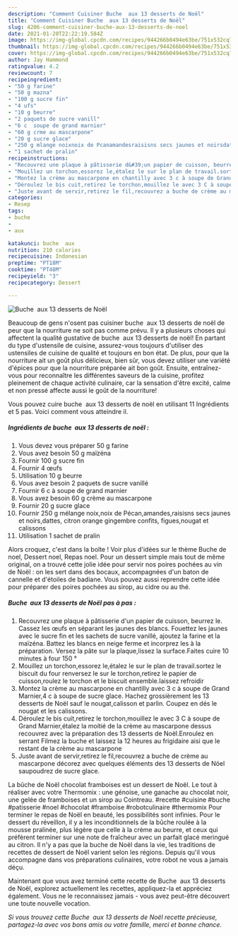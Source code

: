 ```yaml
---
description: "Comment Cuisiner Buche  aux 13 desserts de Noël"
title: "Comment Cuisiner Buche  aux 13 desserts de Noël"
slug: 4206-comment-cuisiner-buche-aux-13-desserts-de-noel
date: 2021-01-20T22:22:19.584Z
image: https://img-global.cpcdn.com/recipes/944266b0494e63be/751x532cq70/buche-aux-13-desserts-de-noel-photo-principale-de-la-recette.jpg
thumbnail: https://img-global.cpcdn.com/recipes/944266b0494e63be/751x532cq70/buche-aux-13-desserts-de-noel-photo-principale-de-la-recette.jpg
cover: https://img-global.cpcdn.com/recipes/944266b0494e63be/751x532cq70/buche-aux-13-desserts-de-noel-photo-principale-de-la-recette.jpg
author: Jay Hammond
ratingvalue: 4.2
reviewcount: 7
recipeingredient:
- "50 g farine"
- "50 g mazna"
- "100 g sucre fin"
- "4 ufs"
- "10 g beurre"
- "2 paquets de sucre vanill"
- "6 c  soupe de grand marnier"
- "60 g crme au mascarpone"
- "20 g sucre glace"
- "250 g mlange noixnoix de Pcanamandesraisisns secs jaunes et noirsdattes citron orange gingembre confits figuesnougat et calissons"
- "1 sachet de pralin"
recipeinstructions:
- "Recouvrez une plaque à pâtisserie d&#39;un papier de cuisson, beurrez le. Cassez les œufs en séparant les jaunes des blancs. Fouettez les jaunes avec le sucre fin et les sachets de sucre vanillé, ajoutez la farine et la maïzéna. Battez les blancs en neige ferme et incorprez les à la préparation. Versez la pâte sur la plaque,lissez la surface.Faites cuire 10 minutes à four 150 °"
- "Mouillez un torchon,essorez le,étalez le sur le plan de travail.sortez le biscuit du four renversez le sur le torchon,retirez le papier de cuisson,roulez le torchon et le biscuit ensemble.laissez refroidir"
- "Montez la crème au mascarpone en chantilly avec 3 c à soupe de Grand Marnier,4 c à soupe de sucre glace. Hachez grossièrement les 13 desserts de Noël sauf le nougat,calisson et parlin. Coupez en dés le nougat et les calissons."
- "Déroulez le bis cuit,retirez le torchon,mouillez le avec 3 C à soupe de Grand Marnier,étalez la moitié de la crème au mascarpone dessus recouvrez avec la préparation des 13 desserts de Noël.Enroulez en serrant Filmez la buche et laissez la 12 heures au frigidaire aisi que le restant de la crème au mascarpone"
- "Juste avant de servir,retirez le fil,recouvrez a buche de crème au mascarpone décorez avec quelques éléments des 13 desserts de Nöel saupoudrez de sucre glace."
categories:
- Resep
tags:
- buche
- 
- aux

katakunci: buche  aux 
nutrition: 210 calories
recipecuisine: Indonesian
preptime: "PT18M"
cooktime: "PT48M"
recipeyield: "3"
recipecategory: Dessert

---
```



![Buche  aux 13 desserts de Noël](https://img-global.cpcdn.com/recipes/944266b0494e63be/751x532cq70/buche-aux-13-desserts-de-noel-photo-principale-de-la-recette.jpg)

Beaucoup de gens n'osent pas cuisiner buche  aux 13 desserts de noël de peur que la nourriture ne soit pas comme prévu. Il y a plusieurs choses qui affectent la qualité gustative de buche  aux 13 desserts de noël! En partant du type d'ustensile de cuisine, assurez-vous toujours d'utiliser des ustensiles de cuisine de qualité et toujours en bon état. De plus, pour que la nourriture ait un goût plus délicieux, bien sûr, vous devez utiliser une variété d'épices pour que la nourriture préparée ait bon goût. Ensuite, entraînez-vous pour reconnaître les différentes saveurs de la cuisine, profitez pleinement de chaque activité culinaire, car la sensation d'être excité, calme et non pressé affecte aussi le goût de la nourriture!

<!--inarticleads1-->

Vous pouvez cuire buche  aux 13 desserts de noël en utilisant 11 Ingrédients et 5 pas. Voici comment vous atteindre il.

##### Ingrédients de buche  aux 13 desserts de noël :

1. Vous devez vous préparer 50 g farine
1. Vous avez besoin 50 g maïzéna
1. Fournir 100 g sucre fin
1. Fournir 4 œufs
1. Utilisation 10 g beurre
1. Vous avez besoin 2 paquets de sucre vanillé
1. Fournir 6 c à soupe de grand marnier
1. Vous avez besoin 60 g crème au mascarpone
1. Fournir 20 g sucre glace
1. Fournir 250 g mélange noix,noix de Pécan,amandes,raisisns secs jaunes et noirs,dattes, citron orange gingembre confits, figues,nougat et calissons
1. Utilisation 1 sachet de pralin


Alors croquez, c&#39;est dans la boîte ! Voir plus d&#39;idées sur le thème Buche de noel, Dessert noel, Repas noel. Pour un dessert simple mais tout de même original, on a trouvé cette jolie idée pour servir nos poires pochées au vin de Noël : on les sert dans des bocaux, accompagnées d&#39;un baton de cannelle et d&#39;étoiles de badiane. Vous pouvez aussi reprendre cette idée pour préparer des poires pochées au sirop, au cidre ou au thé. 

<!--inarticleads2-->

##### Buche  aux 13 desserts de Noël pas à pas :

1. Recouvrez une plaque à pâtisserie d&#39;un papier de cuisson, beurrez le. Cassez les œufs en séparant les jaunes des blancs. Fouettez les jaunes avec le sucre fin et les sachets de sucre vanillé, ajoutez la farine et la maïzéna. Battez les blancs en neige ferme et incorprez les à la préparation. Versez la pâte sur la plaque,lissez la surface.Faites cuire 10 minutes à four 150 °
1. Mouillez un torchon,essorez le,étalez le sur le plan de travail.sortez le biscuit du four renversez le sur le torchon,retirez le papier de cuisson,roulez le torchon et le biscuit ensemble.laissez refroidir
1. Montez la crème au mascarpone en chantilly avec 3 c à soupe de Grand Marnier,4 c à soupe de sucre glace. Hachez grossièrement les 13 desserts de Noël sauf le nougat,calisson et parlin. Coupez en dés le nougat et les calissons.
1. Déroulez le bis cuit,retirez le torchon,mouillez le avec 3 C à soupe de Grand Marnier,étalez la moitié de la crème au mascarpone dessus recouvrez avec la préparation des 13 desserts de Noël.Enroulez en serrant Filmez la buche et laissez la 12 heures au frigidaire aisi que le restant de la crème au mascarpone
1. Juste avant de servir,retirez le fil,recouvrez a buche de crème au mascarpone décorez avec quelques éléments des 13 desserts de Nöel saupoudrez de sucre glace.


La bûche de Noël chocolat framboises est un dessert de Noël. Le tout à réaliser avec votre Thermomix : une génoise, une ganache au chocolat noir, une gelée de framboises et un sirop au Cointreau. #recette #cuisine #buche #patisserie #noel #chocolat #framboise #robotculinaire #thermomix Pour terminer le repas de Noël en beauté, les possibilités sont infinies. Pour le dessert du réveillon, il y a les inconditionnels de la bûche roulée à la mousse pralinée, plus légère que celle à la crème au beurre, et ceux qui préfèrent terminer sur une note de fraîcheur avec un parfait glacé meringué au citron. Il n&#39;y a pas que la buche de Noël dans la vie, les traditions de recettes de dessert de Noël varient selon les régions. Depuis qu&#39;il vous accompagne dans vos préparations culinaires, votre robot ne vous a jamais déçu. 

<!--inarticleads1-->

<p>
Maintenant que vous avez terminé cette recette de Buche  aux 13 desserts de Noël, explorez actuellement les recettes, appliquez-la et appréciez également. Vous ne le reconnaissez jamais - vous avez peut-être découvert une toute nouvelle vocation.
</p>

<p>
<i>Si vous trouvez cette Buche  aux 13 desserts de Noël recette précieuse, partagez-la avec vos bons amis ou votre famille, merci et bonne chance.</i>
</p>
